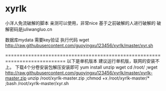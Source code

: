 # xyrlk
小洋人免流破解的脚本
亲测可以使用，非常nice
基于之前破解的人进行破解的
破解密码是juliwangluo.cn


数据库mydata
需要key验证
执行代码
wget http://raw.githubusercontent.com/guoyingxu123456/xyrlk/master/xyr.sh


===========================================================================
以下是单机版本 建议运行单机版，联网的安装不上。
下载4个分卷安装包解压安装即可
yum install unzip wget
cd /root/ ;wget  http://raw.githubusercontent.com/guoyingxu123456/xyrlk/master/xyrlk-master.zip
unzip /root/xyrlk-master.zip ;chmod +x /root/xyrlk-master/* ;bash /root/xyrlk-master/xyr.sh
